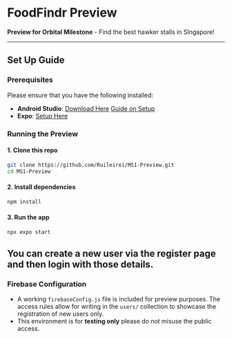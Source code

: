 # FoodFindr Preview
**Preview for Orbital Milestone** - Find the best hawker stalls in SIngapore!

---

## Set Up Guide

### Prerequisites
Please ensure that you have the following installed:

- **Android Studio**: [Download Here](https://developer.android.com/studio)
                      [Guide on Setup](https://docs.expo.dev/workflow/android-studio-emulator/)
- **Expo**: [Setup Here](https://expo.dev/)

### Running the Preview

#### 1. Clone this repo

```bash
git clone https://github.com/Ruileirei/MS1-Preview.git
cd MS1-Preview
```

#### 2. Install dependencies

```bash
npm install
```

#### 3. Run the app

```bash
npx expo start
```
You can create a new user via the **register** page and then login with those details. 
---

### Firebase Configuration
- A working `firebaseConfig.js` file is included for preview purposes. The access rules allow for writing in the `users/` collection to showcase the registration of new users only.
- This environment is for **testing only** please do not misuse the public access.




